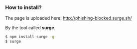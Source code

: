 ### How to install?

The page is uploaded here: http://phishing-blocked.surge.sh/
 
By the tool called **surge**.

```bash
$ npm install surge -g
$ surge 
```
